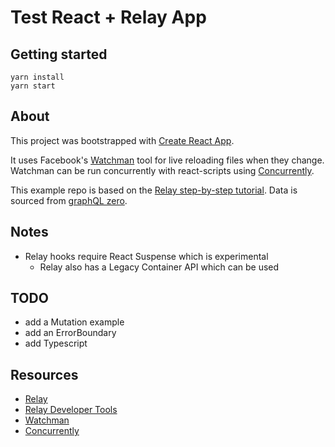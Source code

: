 # Test React + Relay App

## Getting started
```
yarn install
yarn start
```

## About

This project was bootstrapped with [Create React App](https://github.com/facebook/create-react-app).

It uses Facebook's [Watchman](https://facebook.github.io/watchman/) tool for live reloading files when they change. Watchman can be run concurrently with react-scripts using [Concurrently](https://www.npmjs.com/package/concurrently).

This example repo is based on the [Relay step-by-step tutorial](https://relay.dev/docs/getting-started/step-by-step-guide/). Data is sourced from [graphQL zero](https://graphqlzero.almansi.me/#schema).

## Notes

- Relay hooks require React Suspense which is experimental
  - Relay also has a Legacy Container API which can be used

## TODO

- add a Mutation example
- add an ErrorBoundary
- add Typescript

## Resources

- [Relay](https://relay.dev/)
- [Relay Developer Tools](https://chrome.google.com/webstore/detail/relay-developer-tools/ncedobpgnmkhcmnnkcimnobpfepidadl/related?hl=en-US)
- [Watchman](https://facebook.github.io/watchman/)
- [Concurrently](https://www.npmjs.com/package/concurrently)
